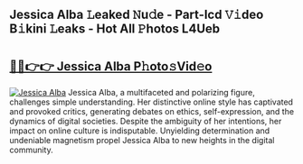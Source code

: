 ## Jessica Alba 𝙻eaked 𝙽u𝚍e - Part-Icd 𝚅𝚒deo B𝚒kini 𝙻eaks - Hot All 𝙿hotos L4Ueb

# <h2><a href="http://ld02va.urlbe.top/?page=Jessica+Alba">🔗🔗👉👉 Jessica Alba P𝚑oto𝚜Vid𝚎o</a></h2>

[![Jessica Alba](https://i.imgur.com/eBuTRDB.gif)](http://ld02va.urlbe.top/?page=Jessica+Alba)
Jessica Alba, a multifaceted and polarizing figure, challenges simple understanding. Her distinctive online style has captivated and provoked critics, generating debates on ethics, self-expression, and the dynamics of digital societies. Despite the ambiguity of her intentions, her impact on online culture is indisputable. Unyielding determination and undeniable magnetism propel Jessica Alba to new heights in the digital community.
